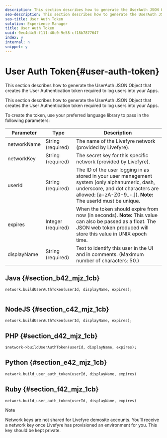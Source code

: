 ```yaml
---
description: This section describes how to generate the UserAuth JSON Object that creates the User Authentication token required to log users into your Apps.
seo-description: This section describes how to generate the UserAuth JSON Object that creates the User Authentication token required to log users into your Apps.
seo-title: User Auth Token
solution: Experience Manager
title: User Auth Token
uuid: 0ec4d4c5-f111-40c0-9e58-cf18b7877647
index: y
internal: n
snippet: y
---
```


# User Auth Token{#user-auth-token}

This section describes how to generate the UserAuth JSON Object that creates the User Authentication token required to log users into your Apps.

This section describes how to generate the UserAuth JSON Object that creates the User Authentication token required to log users into your Apps.

To create the token, use your preferred language library to pass in the following parameters:

|  Parameter  | Type  | Description  |
|---|---|---|
|  networkName  | String (required)  | The name of the Livefyre network (provided by Livefyre).  |
|  networkKey  | String (required)  | The secret key for this specific network (provided by Livefyre).  |
|  userId  | String (required)  | The ID of the user logging in as stored in your user management system (only alphanumeric, dash, underscore, and dot characters are allowed: [a-zA-Z0-9_-.]). **Note:** The userId must be unique.  |
|  expires  | Integer (required)  | When the token should expire from now (in seconds). **Note:** This value can also be passed as a float. The JSON web token produced will store this value in UNIX epoch time.  |
|  displayName  | String (required)  | Text to identify this user in the UI and in comments. (Maximum number of characters: 50.)  |

## Java {#section_b42_mjz_1cb}

```
network.buildUserAuthToken(userId, displayName, expires); 
 
```

## NodeJS {#section_c42_mjz_1cb}

```
network.buildUserAuthToken(userId, displayName, expires); 

```

## PHP {#section_d42_mjz_1cb}

```
$network->buildUserAuthToken(userId, displayName, expires); 

```

## Python {#section_e42_mjz_1cb}

```
network.build_user_auth_token(userId, displayName, expires) 

```

## Ruby {#section_f42_mjz_1cb}

```
network.build_user_auth_token(userId, displayName, expires) 

```

>[!NOTE]
>
>Network keys are not shared for Livefyre demosite accounts. You’ll receive a network key once Livefyre has provisioned an environment for you. This key should be kept private.

